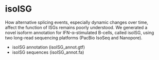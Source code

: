# isoISG

How alternative splicing events, especially dynamic changes over time, affect the function of ISGs remains poorly understood. We generated a novel isoform annotation for IFN-α-stimulated B-cells, called isoISG, using two long-read sequencing platforms (PacBio IsoSeq and Nanopore).

- isoISG annotation (isoISG_annot.gtf)
- isoISG sequences (isoISG_annot.fa)
